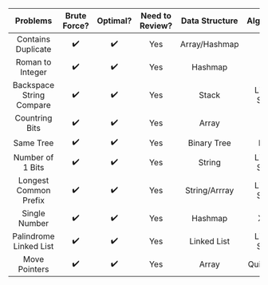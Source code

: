 | Problems | Brute Force? |    Optimal? | Need to Review?  | Data Structure  | Algorithm   | Strategy     |
| :----:   |    :----:    |     :----:  |   :----:         |   :----:        | :----:      | :----:       |
| Contains Duplicate |  ✔️          |   ✔️         |    Yes  |  Array/Hashmap  | N/A         |  Use a set   |
| Roman to Integer   |  ✔️          |   ✔️         |    Yes  |  Hashmap        | N/A         |  N/A         |
| Backspace String Compare|  ✔️     |   ✔️         |    Yes  |  Stack          | Linear Scan |  N/A         |
| Countring Bits          |  ✔️     |   ✔️         |    Yes  |  Array          | DP          |  N/A         |
| Same Tree               |  ✔️     |   ✔️         |    Yes  |  Binary Tree    | DFS         |  N/A         |
| Number of 1 Bits        |  ✔️     |   ✔️         |    Yes  |  String         | Linear Scan | use bin() func|
| Longest Common Prefix   |  ✔️     |   ✔️         |    Yes  |  String/Arrray  | Linear Scan | N/A          |
| Single Number           |  ✔️     |   ✔️         |    Yes  |  Hashmap        |   XOR       | Bit Manipulation|
| Palindrome Linked List  |  ✔️     |   ✔️         |    Yes  |  Linked List    | Linear Scan | Two pointers|
| Move Pointers           |  ✔️     |   ✔️         |    Yes  |  Array          | Quicksort   | Two pointers|
